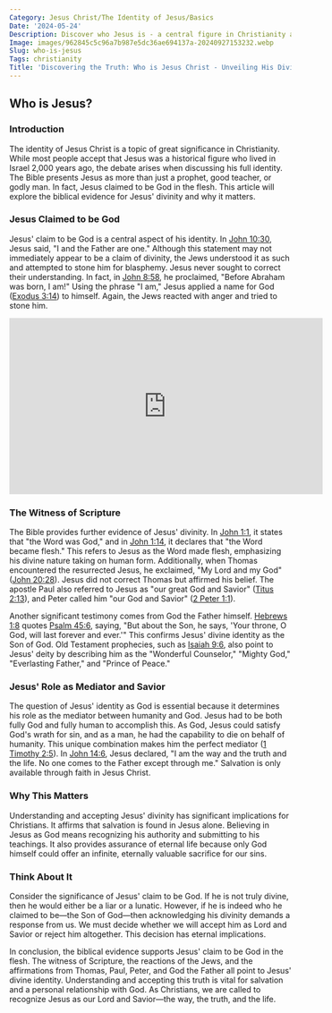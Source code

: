 ```yaml
---
Category: Jesus Christ/The Identity of Jesus/Basics
Date: '2024-05-24'
Description: Discover who Jesus is - a central figure in Christianity and a revered prophet in Islam. Learn about his teachings, life, and impact on religious beliefs.
Image: images/962845c5c96a7b987e5dc36ae694137a-20240927153232.webp
Slug: who-is-jesus
Tags: christianity
Title: 'Discovering the Truth: Who is Jesus Christ - Unveiling His Divine Identity'
---
```


## Who is Jesus?

### Introduction

The identity of Jesus Christ is a topic of great significance in Christianity. While most people accept that Jesus was a historical figure who lived in Israel 2,000 years ago, the debate arises when discussing his full identity. The Bible presents Jesus as more than just a prophet, good teacher, or godly man. In fact, Jesus claimed to be God in the flesh. This article will explore the biblical evidence for Jesus' divinity and why it matters.

### Jesus Claimed to be God

Jesus' claim to be God is a central aspect of his identity. In [John 10:30](https://www.bibleref.com/John/10/John-10-30.html), Jesus said, "I and the Father are one." Although this statement may not immediately appear to be a claim of divinity, the Jews understood it as such and attempted to stone him for blasphemy. Jesus never sought to correct their understanding. In fact, in [John 8:58](https://www.bibleref.com/John/8/John-8-58.html), he proclaimed, "Before Abraham was born, I am!" Using the phrase "I am," Jesus applied a name for God ([Exodus 3:14](https://www.bibleref.com/Exodus/3/Exodus-3-14.html)) to himself. Again, the Jews reacted with anger and tried to stone him.


<iframe width="560" height="315" src="https://www.youtube.com/embed/R9qoqQ75ifs" frameborder="0" allow="autoplay; encrypted-media" allowfullscreen></iframe>


### The Witness of Scripture

The Bible provides further evidence of Jesus' divinity. In [John 1:1](https://www.bibleref.com/John/1/John-1-1.html), it states that "the Word was God," and in [John 1:14](https://www.bibleref.com/John/1/John-1-14.html), it declares that "the Word became flesh." This refers to Jesus as the Word made flesh, emphasizing his divine nature taking on human form. Additionally, when Thomas encountered the resurrected Jesus, he exclaimed, "My Lord and my God" ([John 20:28](https://www.bibleref.com/John/20/John-20-28.html)). Jesus did not correct Thomas but affirmed his belief. The apostle Paul also referred to Jesus as "our great God and Savior" ([Titus 2:13](https://www.bibleref.com/Titus/2/Titus-2-13.html)), and Peter called him "our God and Savior" ([2 Peter 1:1](https://www.bibleref.com/2-Peter/1/2-Peter-1-1.html)).

Another significant testimony comes from God the Father himself. [Hebrews 1:8](https://www.bibleref.com/Hebrews/1/Hebrews-1-8.html) quotes [Psalm 45:6](https://www.bibleref.com/Psalm/45/Psalm-45-6.html), saying, "But about the Son, he says, 'Your throne, O God, will last forever and ever.'" This confirms Jesus' divine identity as the Son of God. Old Testament prophecies, such as [Isaiah 9:6](https://www.bibleref.com/Isaiah/9/Isaiah-9-6.html), also point to Jesus' deity by describing him as the "Wonderful Counselor," "Mighty God," "Everlasting Father," and "Prince of Peace."

### Jesus' Role as Mediator and Savior

The question of Jesus' identity as God is essential because it determines his role as the mediator between humanity and God. Jesus had to be both fully God and fully human to accomplish this. As God, Jesus could satisfy God's wrath for sin, and as a man, he had the capability to die on behalf of humanity. This unique combination makes him the perfect mediator ([1 Timothy 2:5](https://www.bibleref.com/1-Timothy/2/1-Timothy-2-5.html)). In [John 14:6](https://www.bibleref.com/John/14/John-14-6.html), Jesus declared, "I am the way and the truth and the life. No one comes to the Father except through me." Salvation is only available through faith in Jesus Christ.

### Why This Matters

Understanding and accepting Jesus' divinity has significant implications for Christians. It affirms that salvation is found in Jesus alone. Believing in Jesus as God means recognizing his authority and submitting to his teachings. It also provides assurance of eternal life because only God himself could offer an infinite, eternally valuable sacrifice for our sins.

### Think About It

Consider the significance of Jesus' claim to be God. If he is not truly divine, then he would either be a liar or a lunatic. However, if he is indeed who he claimed to be—the Son of God—then acknowledging his divinity demands a response from us. We must decide whether we will accept him as Lord and Savior or reject him altogether. This decision has eternal implications.

In conclusion, the biblical evidence supports Jesus' claim to be God in the flesh. The witness of Scripture, the reactions of the Jews, and the affirmations from Thomas, Paul, Peter, and God the Father all point to Jesus' divine identity. Understanding and accepting this truth is vital for salvation and a personal relationship with God. As Christians, we are called to recognize Jesus as our Lord and Savior—the way, the truth, and the life.
